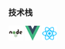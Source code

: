 <!--
**WuLianN/WuLianN** is a ✨ _special_ ✨ repository because its `README.md` (this file) appears on your GitHub profile.

Here are some ideas to get you started:

* 🔭 I’m currently working on ...
* 🌱 I’m currently learning ...
* 👯 I’m looking to collaborate on ...
* 🤔 I’m looking for help with ...
* 💬 Ask me about ...
* 📫 How to reach me: ...
* 😄 Pronouns: ...
* ⚡ Fun fact: ...

-->

### 技术栈

<div display="flex" flex-flow="row nowrap">
  <img src="https://github.com/WuLianN/WuLianN/blob/master/images/node.svg" width="30px" height="30px" />
  <img src="https://github.com/WuLianN/WuLianN/blob/master/images/vue.svg" width="30px" height="30px" />
  <img src="https://github.com/WuLianN/WuLianN/blob/master/images/react.svg" width="30px" height="30px" />
</div>
